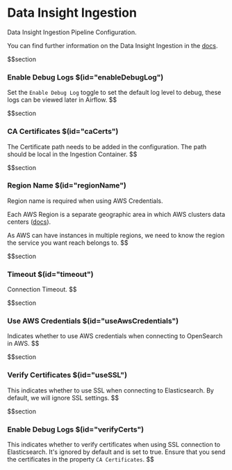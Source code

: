 # Data Insight Ingestion

Data Insight Ingestion Pipeline Configuration.


You can find further information on the Data Insight Ingestion in the [docs](https://docs.open-metadata.org/openmetadata/data-insight).

$$section

### Enable Debug Logs $(id="enableDebugLog")

Set the `Enable Debug Log` toggle to set the default log level to debug, these logs can be viewed later in Airflow.
$$

$$section

### CA Certificates $(id="caCerts")

The Certificate path needs to be added in the configuration. The path should be local in the Ingestion Container.
$$

$$section

### Region Name $(id="regionName")

Region name is required when using AWS Credentials.

Each AWS Region is a separate geographic area in which AWS clusters data centers ([docs](https://docs.aws.amazon.com/AmazonRDS/latest/UserGuide/Concepts.RegionsAndAvailabilityZones.html)).

As AWS can have instances in multiple regions, we need to know the region the service you want reach belongs to.
$$

$$section

### Timeout $(id="timeout")

Connection Timeout.
$$

$$section

### Use AWS Credentials $(id="useAwsCredentials")

Indicates whether to use AWS credentials when connecting to OpenSearch in AWS.
$$

$$section

### Verify Certificates $(id="useSSL")

This indicates whether to use SSL when connecting to Elasticsearch. By default, we will ignore SSL settings.
$$

$$section

### Enable Debug Logs $(id="verifyCerts")

This indicates whether to verify certificates when using SSL connection to Elasticsearch. It's ignored by default and is set to true. Ensure that you send the certificates in the property `CA Certificates`.
$$